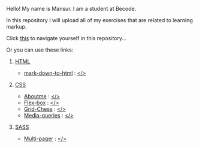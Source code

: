 Hello! My name is Mansur. I am a student at Becode. 

In this repository I will upload all of my exercises that are related to learning markup. 

Click [this](https://scenoxmans.github.io/learning-markup/.) to navigate yourself in this repository...

Or you can use these links:
1. [HTML](https://github.com/scenoxmans/learning-markup/tree/master/exercises/1.html)
      *    [mark-down-to-html](https://scenoxmans.github.io/learning-markup/exercises/1.html/1.markdown-to-html/) : [</>](https://github.com/scenoxmans/learning-markup/blob/master/exercises/1.html/1.markdown-to-html/)
2. [CSS](https://github.com/scenoxmans/learning-markup/tree/master/exercises/2.css)

      *    [Aboutme](https://scenoxmans.github.io/learning-markup/exercises/2.css/1.about-me/) : [</>](https://github.com/scenoxmans/learning-markup/blob/master/exercises/2.css/1.about-me/)
      *    [Flex-box](https://scenoxmans.github.io/learning-markup/exercises/2.css/2.flex-box/) : [</>](https://github.com/scenoxmans/learning-markup/blob/master/exercises/2.css/2.flex-box/)
      *    [Grid-Chess](https://scenoxmans.github.io/learning-markup/exercises/2.css/3.grid/) : [</>](https://github.com/scenoxmans/learning-markup/blob/master/exercises/2.css/3.grid/)
      *    [Media-queries](https://scenoxmans.github.io/learning-markup/exercises/2.css/4.media-queries/) : [</>](https://github.com/scenoxmans/learning-markup/tree/master/exercises/2.css/4.media-queries/)
3. [SASS](https://github.com/scenoxmans/learning-markup/tree/master/exercises/3.sass)
      *    [Multi-pager](https://scenoxmans.github.io/learning-markup/exercises/3.sass/multi-pager/) : [</>](https://github.com/scenoxmans/learning-markup/blob/master/exercises/3.sass/multi-pager/)
